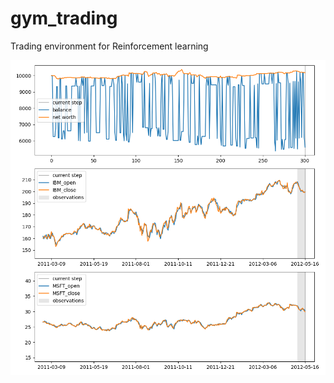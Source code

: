 # gym_trading
Trading environment for Reinforcement learning

<img src="img/render_example.png" alt="example output" width="900" />
